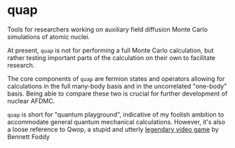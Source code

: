 # quap
Tools for researchers working on auxiliary field diffusion Monte Carlo simulations of atomic nuclei.

At present, `quap` is not for performing a full Monte Carlo calculation, but rather testing important parts of the calculation on their own to facilitate research.

The core components of `quap` are fermion states and operators allowing for calculations in the full many-body basis and in the uncorrelated "one-body" basis. Being able to compare these two is crucial for further development of nuclear AFDMC.

`quap` is short for "quantum playground", indicative of my foolish ambition to accommodate general quantum mechanical calculations. However, it's also a loose reference to Qwop, a stupid and utterly <a href="https://www.foddy.net/Athletics.html">legendary video game</a> by Bennett Foddy 